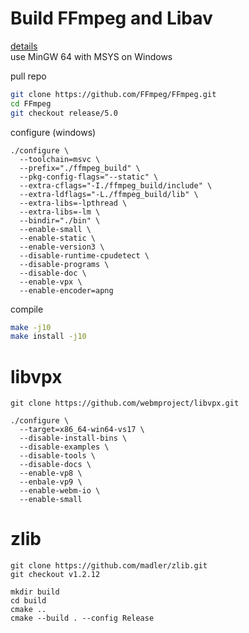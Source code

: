 # Build FFmpeg and Libav

[details](https://trac.ffmpeg.org/wiki/CompilationGuide)  
use MinGW 64 with MSYS on Windows

pull repo
```bash
git clone https://github.com/FFmpeg/FFmpeg.git
cd FFmpeg
git checkout release/5.0
```

configure (windows)
```
./configure \
  --toolchain=msvc \
  --prefix="./ffmpeg_build" \
  --pkg-config-flags="--static" \
  --extra-cflags="-I./ffmpeg_build/include" \
  --extra-ldflags="-L./ffmpeg_build/lib" \
  --extra-libs=-lpthread \
  --extra-libs=-lm \
  --bindir="./bin" \
  --enable-small \
  --enable-static \
  --enable-version3 \
  --disable-runtime-cpudetect \
  --disable-programs \
  --disable-doc \
  --enable-vpx \
  --enable-encoder=apng
```

compile
```bash
make -j10
make install -j10
```

# libvpx

```
git clone https://github.com/webmproject/libvpx.git
```

```
./configure \
  --target=x86_64-win64-vs17 \
  --disable-install-bins \
  --disable-examples \
  --disable-tools \
  --disable-docs \
  --enable-vp8 \
  --enbale-vp9 \
  --enable-webm-io \
  --enable-small
```

# zlib

```
git clone https://github.com/madler/zlib.git
git checkout v1.2.12
```

```
mkdir build
cd build
cmake ..
cmake --build . --config Release
```
